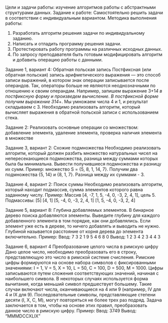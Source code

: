 Цели и задачи работы: изучение алгоритмов работы с абстрактными структурами данных.
Задание к работе: Самостоятельно решить задачи в соответствии с индивидуальным вариантом.
Методика выполнения работы:
1. Разработать алгоритм решения задачи по индивидуальному заданию.
2. Написать и отладить программу решения задачи.
3. Протестировать работу программы на различных исходных данных.
4. По запросу преподавателя быть готовым модифицировать алгоритм и добавить операцию работы с данными.

Задание 1, вариант 4:
Обратная польская запись
Постфиксная (или обратная польская) запись арифметического выражения — это способ записи выражений, в котором знак операции записывается после операндов. 
Так, операторы больше не являются неоднозначными по отношению к своим операндам. 
Например, запишем выражение 3+1*4 в постфиксную форму и произведем вычисление. 
В постфиксной форме получим выражение 314*+. Мы умножаем числа 4 и 1, и результат складываем с 3. 
Необходимо реализовать алгоритм, который вычисляет выражения в обратной польской записи с использованием стека.

Задание 2:
Реализовать основные операции со множеством: добавление элемента, 
удаление элемента, проверка наличия элемента в множестве

Задание 3, вариант 2:
Схожие подмножества
Необходимо реализовать алгоритм, который должен разбить множество натуральных чисел на непересекающиеся подмножества, 
разница между суммами которых была бы минимальна. Вывести получившиеся подмножества и разницу их сумм.
Пример:
множество S = {5, 8, 1, 14, 7}.
Получим два подмножества {5, 14} и {8, 1, 7}. 
Разница между их суммами - 3.

Задание 4, вариант 2:
Поиск суммы
Необходимо реализовать алгоритм, который находит подмассив, сумма элементов которого равна заданному числу.
Пример: 
Массив [4, -7, 1, 5, -4, 0, -3, 2, 4, 1], цель 5.
Подмассивы: 
[5]
[4, 1]
[5, -4, 0, -3, 2, 4, 1]
[1, 5, -4, 0, -3, 2, 4]

Задание 5, вариант 8:
Глубина добавляемых элементов.
В бинарное дерево поиска добавляются элементы. Выведите глубину для каждого добавленного элемента в том порядке, как они добавлялись. Если элемент уже есть в дереве, то ничего добавлять и выводить не нужно. Глубиной называется расстояние от корня дерева до элемента включительно. 
Пример: 
Ввод: 7 3 2 1 9 5 4 6 8 0 
Вывод: 1 2 3 4 2 3 4 4 3


Задание 6, вариант 4
Преобразование целого числа в римскую цифру
Дано целое число, необходимо преобразовать его в строку, представляющую это число в римской системе счисления. 
Римские цифры формируются на основе набора символов с фиксированными значениями: 
I = 1, V = 5, X = 10, L = 50, C = 100, D = 500, M = 1000. 
Цифры записываются путем сложения соответствующих значений, начиная с наибольшего символа. 
В некоторых случаях используется форма вычитания, когда меньший символ предшествует большему. 
Такие случаи включают числа, оканчивающиеся на 4 или 9 (например, IV для 4 и IX для 9). 
Последовательные символы, представляющие степени десяти (I, X, C, M), могут повторяться не более трех раз подряд. 
Задача заключается в том, чтобы на основе этих правил, преобразовать данное число в римскую цифру.
Пример:
Ввод: 3749
Вывод: “MMMDCCXLIX”
